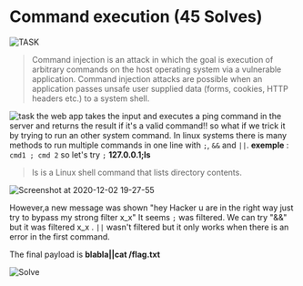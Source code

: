 # Command execution (45 Solves)
![TASK](https://user-images.githubusercontent.com/61760291/100906059-0ad90e00-34c9-11eb-9328-8cf2fb89cb77.png)

>Command injection is an attack in which the goal is execution of arbitrary commands on the host operating system via a vulnerable application. Command injection attacks are possible when an application passes unsafe user supplied data (forms, cookies, HTTP headers etc.) to a system shell.

![task](https://user-images.githubusercontent.com/61760291/100906560-96529f00-34c9-11eb-9a65-6a04aa5c8cc9.png)
the web app takes the input and executes a ping command in the server and returns the result if it's a valid command!!
so what if we trick it by trying to run an other system command.
In linux systems there is many methods to run multiple commands in one line with `;`, `&&` and `||`.
__exemple__ : `cmd1 ; cmd 2`
so let's try `;`
**127.0.0.1;ls** 
>ls is a Linux shell command that lists directory contents.

![Screenshot at 2020-12-02 19-27-55](https://user-images.githubusercontent.com/61760291/100908820-3c070d80-34cc-11eb-95cf-d9beddeb775e.png)

However,a new message was shown "hey Hacker u are in the right way just try to bypass my strong filter x_x"
It seems `;` was filtered.
We can try "&&" but it was filtered x_x .
`||` wasn't filtered but it only works when there is an error in the first command.

The final payload is **blabla||cat /flag.txt**

![Solve](https://user-images.githubusercontent.com/61760291/100911738-e6346480-34cf-11eb-9961-d59724149e2f.png)


